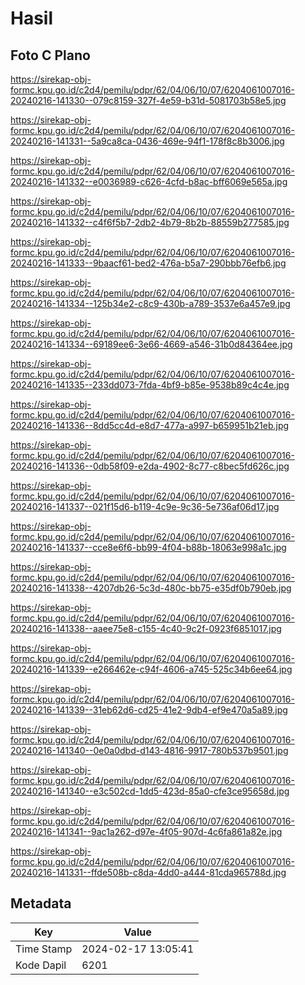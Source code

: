 # Hasil

## Foto C Plano

https://sirekap-obj-formc.kpu.go.id/c2d4/pemilu/pdpr/62/04/06/10/07/6204061007016-20240216-141330--079c8159-327f-4e59-b31d-5081703b58e5.jpg

https://sirekap-obj-formc.kpu.go.id/c2d4/pemilu/pdpr/62/04/06/10/07/6204061007016-20240216-141331--5a9ca8ca-0436-469e-94f1-178f8c8b3006.jpg

https://sirekap-obj-formc.kpu.go.id/c2d4/pemilu/pdpr/62/04/06/10/07/6204061007016-20240216-141332--e0036989-c626-4cfd-b8ac-bff6069e565a.jpg

https://sirekap-obj-formc.kpu.go.id/c2d4/pemilu/pdpr/62/04/06/10/07/6204061007016-20240216-141332--c4f6f5b7-2db2-4b79-8b2b-88559b277585.jpg

https://sirekap-obj-formc.kpu.go.id/c2d4/pemilu/pdpr/62/04/06/10/07/6204061007016-20240216-141333--9baacf61-bed2-476a-b5a7-290bbb76efb6.jpg

https://sirekap-obj-formc.kpu.go.id/c2d4/pemilu/pdpr/62/04/06/10/07/6204061007016-20240216-141334--125b34e2-c8c9-430b-a789-3537e6a457e9.jpg

https://sirekap-obj-formc.kpu.go.id/c2d4/pemilu/pdpr/62/04/06/10/07/6204061007016-20240216-141334--69189ee6-3e66-4669-a546-31b0d84364ee.jpg

https://sirekap-obj-formc.kpu.go.id/c2d4/pemilu/pdpr/62/04/06/10/07/6204061007016-20240216-141335--233dd073-7fda-4bf9-b85e-9538b89c4c4e.jpg

https://sirekap-obj-formc.kpu.go.id/c2d4/pemilu/pdpr/62/04/06/10/07/6204061007016-20240216-141336--8dd5cc4d-e8d7-477a-a997-b659951b21eb.jpg

https://sirekap-obj-formc.kpu.go.id/c2d4/pemilu/pdpr/62/04/06/10/07/6204061007016-20240216-141336--0db58f09-e2da-4902-8c77-c8bec5fd626c.jpg

https://sirekap-obj-formc.kpu.go.id/c2d4/pemilu/pdpr/62/04/06/10/07/6204061007016-20240216-141337--021f15d6-b119-4c9e-9c36-5e736af06d17.jpg

https://sirekap-obj-formc.kpu.go.id/c2d4/pemilu/pdpr/62/04/06/10/07/6204061007016-20240216-141337--cce8e6f6-bb99-4f04-b88b-18063e998a1c.jpg

https://sirekap-obj-formc.kpu.go.id/c2d4/pemilu/pdpr/62/04/06/10/07/6204061007016-20240216-141338--4207db26-5c3d-480c-bb75-e35df0b790eb.jpg

https://sirekap-obj-formc.kpu.go.id/c2d4/pemilu/pdpr/62/04/06/10/07/6204061007016-20240216-141338--aaee75e8-c155-4c40-9c2f-0923f6851017.jpg

https://sirekap-obj-formc.kpu.go.id/c2d4/pemilu/pdpr/62/04/06/10/07/6204061007016-20240216-141339--e266462e-c94f-4606-a745-525c34b6ee64.jpg

https://sirekap-obj-formc.kpu.go.id/c2d4/pemilu/pdpr/62/04/06/10/07/6204061007016-20240216-141339--31eb62d6-cd25-41e2-9db4-ef9e470a5a89.jpg

https://sirekap-obj-formc.kpu.go.id/c2d4/pemilu/pdpr/62/04/06/10/07/6204061007016-20240216-141340--0e0a0dbd-d143-4816-9917-780b537b9501.jpg

https://sirekap-obj-formc.kpu.go.id/c2d4/pemilu/pdpr/62/04/06/10/07/6204061007016-20240216-141340--e3c502cd-1dd5-423d-85a0-cfe3ce95658d.jpg

https://sirekap-obj-formc.kpu.go.id/c2d4/pemilu/pdpr/62/04/06/10/07/6204061007016-20240216-141341--9ac1a262-d97e-4f05-907d-4c6fa861a82e.jpg

https://sirekap-obj-formc.kpu.go.id/c2d4/pemilu/pdpr/62/04/06/10/07/6204061007016-20240216-141331--ffde508b-c8da-4dd0-a444-81cda965788d.jpg


## Metadata

| Key        | Value               |
| ---------- | ------------------- |
| Time Stamp | 2024-02-17 13:05:41 |
| Kode Dapil | 6201                |



